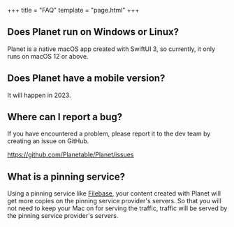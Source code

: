 +++
title = "FAQ"
template = "page.html"
+++

## Does Planet run on Windows or Linux?

Planet is a native macOS app created with SwiftUI 3, so currently, it only runs on macOS 12 or above.

## Does Planet have a mobile version?

It will happen in 2023.

## Where can I report a bug?

If you have encountered a problem, please report it to the dev team by creating an issue on GitHub.

<a href="https://github.com/Planetable/Planet/issues" target="_blank">https://github.com/Planetable/Planet/issues</a>

## What is a pinning service?

Using a pinning service like [Filebase](https://www.filebase.com), your content created with Planet will get more copies on the pinning service provider's servers. So that you will not need to keep your Mac on for serving the traffic, traffic will be served by the pinning service provider's servers.